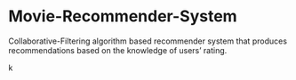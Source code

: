 # Movie-Recommender-System
Collaborative-Filtering algorithm based recommender system that produces recommendations based on the knowledge of users’ rating. 

k
